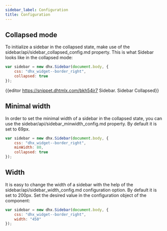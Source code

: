 ```yaml
---
sidebar_label: Configuration
title: Configuration
---          
```


Collapsed mode
---------------

To initialize a sidebar in the collapsed state, make use of the sidebar/api/sidebar_collapsed_config.md property. This is what Sidebar looks like in the collapsed mode:

~~~js
var sidebar = new dhx.Sidebar(document.body, {
	css: "dhx_widget--border_right",
	collapsed: true
});
~~~

{{editor	https://snippet.dhtmlx.com/bkh54ir7	Sidebar. Sidebar Collapsed}}


Minimal width 
--------------

In order to set the minimal width of a sidebar in the collapsed state, you can use the sidebar/api/sidebar_minwidth_config.md property. By default it is set to 69px. 

~~~js
var sidebar = new dhx.Sidebar(document.body, {
    css: "dhx_widget--border_right",
    minWidth: 80,
    collapsed: true
});
~~~

Width 
----------

It is easy to change the width of a sidebar with the help of the sidebar/api/sidebar_width_config.md configuration option. By default it is set to 200px. Set the desired value in the configuration object of the component:

~~~js
var sidebar = new dhx.Sidebar(document.body, {
    css: "dhx_widget--border_right",
    width: "450"
});
~~~





